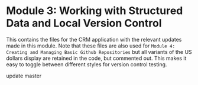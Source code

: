 # Module 3: Working with Structured Data and Local Version Control
This contains the files for the CRM application with the relevant updates
made in this module. Note that these files are also used for
`Module 4: Creating and Managing Basic Github Repositories` but all
variants of the US dollars display are retained in the code, but commented
out. This makes it easy to toggle between different styles for version
control testing.


update master